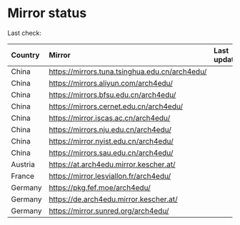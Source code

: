 <script src="./time.js"></script>
# Mirror status
Last check: <script type="text/javascript">localize(1703207797.9229195);</script>

|Country|Mirror|Last update|
|:------|:-----|:----------|
|China|https://mirrors.tuna.tsinghua.edu.cn/arch4edu/|<script type="text/javascript">localize(1703183452);</script>|
|China|https://mirrors.aliyun.com/arch4edu/|<script type="text/javascript">localize(1703183452);</script>|
|China|https://mirrors.bfsu.edu.cn/arch4edu/|<script type="text/javascript">localize(1703183452);</script>|
|China|https://mirrors.cernet.edu.cn/arch4edu/|<script type="text/javascript">localize(1703183452);</script>|
|China|https://mirror.iscas.ac.cn/arch4edu/|<script type="text/javascript">localize(1703183452);</script>|
|China|https://mirrors.nju.edu.cn/arch4edu/|<script type="text/javascript">localize(1703183452);</script>|
|China|https://mirror.nyist.edu.cn/arch4edu/|<script type="text/javascript">localize(1703183452);</script>|
|China|https://mirrors.sau.edu.cn/arch4edu/|<script type="text/javascript">localize(1703183452);</script>|
|Austria|https://at.arch4edu.mirror.kescher.at/|<script type="text/javascript">localize(1703183452);</script>|
|France|https://mirror.lesviallon.fr/arch4edu/|<script type="text/javascript">localize(1703140415);</script>|
|Germany|https://pkg.fef.moe/arch4edu/|<script type="text/javascript">localize(1703183452);</script>|
|Germany|https://de.arch4edu.mirror.kescher.at/|<script type="text/javascript">localize(1703183452);</script>|
|Germany|https://mirror.sunred.org/arch4edu/|<script type="text/javascript">localize(1703183452);</script>|

<script src="./tablefilter/tablefilter.js"></script>
<script src="./table.js"></script>
